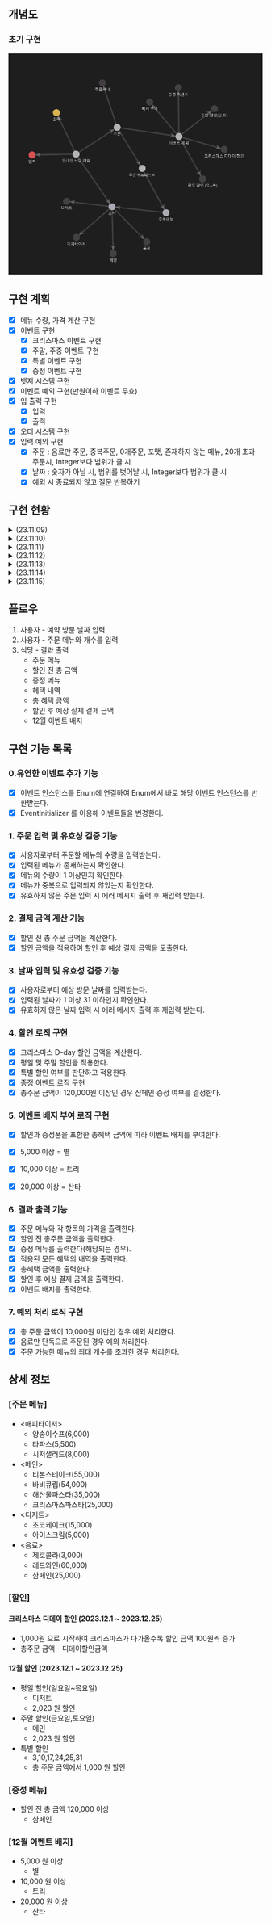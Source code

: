 ## 개념도

### 초기 구현
![img.png](img.png)


## 구현 계획

- [x] 메뉴 수량, 가격 계산 구현
- [x] 이벤트 구현
  - [x] 크리스마스 이벤트 구현
  - [x] 주말, 주중 이벤트 구현
  - [x] 특별 이벤트 구현
  - [x] 증정 이벤트 구현
- [x] 뱃지 시스템 구현
- [x] 이벤트 예외 구현(만원이하 이벤트 무효)
- [x] 입 출력 구현 
  - [x] 입력
  - [x] 출력
- [x] 오더 시스템 구현
- [x] 입력 예외 구현
  - [x] 주문 : 음료만 주문, 중복주문, 0개주문, 포맷, 존재하지 않는 메뉴, 20개 초과 주문시, Integer보다 범위가 클 시
  - [x] 날짜 : 숫자가 아닐 시, 범위를 벗어날 시, Integer보다 범위가 클 시
  - [x] 예외 시 종료되지 않고 질문 반복하기
## 구현 현황

<details>
<summary>(23.11.09)</summary> 

- [x] 개념도 설계 및 구현계획 작성 
- [x] 음식,주문, 주문목록, 주문메뉴 구현
- [x] 테스트 코드 구현
  - 음식 : 문자열로 Enum 반환 검증
  - 주문메뉴 : 메뉴가격, 문자열로 주문메뉴 반환 검증
  - 주문목록 : 총 가격 반환 검증 
- [x] 문자열로 Enum 반환 방식 변경
  - interface 내부에 hashMap 인스턴스로 구현
    - 문제점
      - 초기화 되지 않으면 값을 찾을수 없는 문제가 존재
      - 또한 MenuItem 에서 바로 hashMap 접근 가능한 문제가 존재
    - 해결
      - hashMap 을 가지는 유틸리티 클레스인 MenuList 추가
        - 정적 초기화를 사용하여 MenuList가 실행 될 때 음식메뉴들을 전부 저장하도록 구현
        - 정적 초기화를 사용하면 해당 객체를 최초 호출하여 JVM 에 로드될 때 메뉴 리스트를 초기화 함.
- 배운점
  - 정적 초기화 : static {} 
    - 해당 클래스가 처음으로 JVM에 로드 될 때 실행된다.
    - 애플리케이션이 구동되는 과정 중에 특정 클래스가 처음 사용되면, JVM은 그 클래스를 메모리에 로드하고 정적 초기화 블록을 실행한다.
    - 이후에는 추가적인 정적 초기화가 발생하지 않는다.
    - 클래스의 코드가 실행 될 때 로드되므로, 정적 초기화 블록도 그 시점에 실행된다. 
    - 이러한 메커니즘을 Lazy Loading(지연로딩), 또는 Class Loading on Demand 라고 한다.
    
  - lazy loading(지연로딩)
    - JPA 에서만 사용하는 용어인줄 알았으나, 프로그래밍 전반에 걸쳐 사용되는 용어라는것을 배움
    - 필요할 때까지 데이터나 객체의 로드를 연기하는 기법
    - JVM의 기본 동작. 기본값
    - 메모리 사용을 최적화하고, 애플리케이션의 시작 시간을 단축하며, 불필요한 계산을 방지한다.
    - Java의 경우에도, 클래스가 사용되기 전까지는 로딩을 연기한다.
    - 지연 초기화라는 비슷한 용어가 존재하나 다른 개념이다.
    
  - lazy initialization(지연 초기화)
    - 객체가 실제로 사용될 때까지 연기하는 디자인 패턴
    - 개발자가 명시적으로 구현해야 함
    - 리소스가 많이 소모되는 객체 생성을 최적화 하는데 사용
    - 객체가 필요할 때까지 인스턴스화를 연기하여 불필요한 메모리 사용을 줄이고, 초기화에 소요되는 비용을 절약
    
  - 유틸 클레스의 초기화 시점
    - 이전에는 단순히 애플리케이션이 실행 될 때 static 필드에 존재하는 클래스는 전부 초기화가 진행되는줄 알았으나, 지연로딩으로 인하여 해당 클래스에 접근하는 시점에 초기화 된다는것을 학습 
    
  - ConcurrentHashMap 의 필요 시점
    - 애플리케이션 런타임 중에 데이터가 추가되거나 삭제되는 중 동적이 변경이 발생할 때 사용한다.
    - MenuList가 현재는 변경 없이 읽기만 지원하므로 HashMap 만으로도 충분하다.
    
  - JVM의 로드과정 : 모든 클래스 로더는 클래스 로딩 및 초기화 과정을 거친다.
    - 1. 클래스 로더(Class Loaders) : 애플리케이션 실행 시 필요한 클래스를 로드하는 역할을 한다. 모든 클래스들이 필수적으로 로드되는것이 아니며, 모든것들은 필요할 때 로드된다.
      - 부트 스트랩 클래스 로더 : 자바 핵심 API들을 로드 ex) java.lang.Object
      - 확장 클래스 로더 : 표준 자바 API 확장 클래스들을 로드 ex) Java Cryptography Extension(JCE)
      - 시스템 클래스 로더 : 개발자가 작성한 클래스 및 사용자 지정경로에 있는 클래스 로드 ex)Spring Framework, JPA 등
    - 2. 클래스 로딩 및 초기화 : 클래스가 실제로 사용될 때까지 로딩 및 초기화가 연기된다.
      - 로딩 : 클래스 로더가 클래스를 메모리에 로드한다.
      - 링킹 : 로드된 클래스가 검증되고, 클래스 변수(static variables)에 메모리가 할당되며, 참조가 해석된다.
      - 초기화 : 클래스가 실제로 사용될 때 클래스 변수가 최종 값을 할당받고, 초기화 블록이 실행된다. 초기화 순서는 정적 필드와 블록이 먼저, 그 다음에 인스턴스 필드와 생성자가 실행된다.
    
</details>



<details>
<summary>(23.11.10)</summary>

- [x] 크리스마스 디데이 이벤트 구현
  - 이벤트 기간을 생성자 파라미터로 설정해 확장성 있게 설계하려 시도
  - ChronoUnit 사용하여 로직구현
- [x] 평일 할인 이벤트 구현
  - ```LocalDate.getDayOfWeek``` 를 사용하여 평일을 구하는 로직 구현
- [x] 주말 할인 이벤트 구현
- [x] 샴페인 증정 이벤트 구현
- [x] 인터페이스 메서드가 증가함에 따라 오버로딩이 아닌 각자의 메서드명을 설정
- [x] 특별 할인 이벤트 구현
- [x] 최상위 WooWaEvent 인터페이스를 상속하는 종목별 이벤트 인터페이스 구현
- [x] 각각의 구현 이벤트 클래스 파라미터로 기간,상품,할인율 등 스스로 결정할수있게 구현
- [x] 한달, 특정일, 특정주, 만큼의 기한을 생성할수있는 EventPeriod 구현
- [x] WeekDiscountEvent 주말(토,일) -> 주말(금,토)로 변경
- [x] 이벤트핸들러 구현

- [x] WooWaEvent 내부 메서드에 대한 고민
  - 이벤트 로직을 실행하는 ```execute()```
  - 이벤트 기간인지 확인하는 ```isEventActivate()```
  - 크리스마스 이벤트를 보면 어차피 ```isEventActivate()```는 ```execute()``` 시 포함되는데 public으로 둘 필요가 있을까?
    - ```isEventActivate()```를 private로 변경했을 때 예상
      - 캡슐화 원칙을 유지하여 객체 내 데이터를 외부에 노출하지 아니한다.
    - ```isEventActivate()```를 private로 변경했을 때 고민
      - 추후 어떤 로직(ex: 이벤트의 활성/비활성 상태를 확인하고 실행하는 로직)이 구현될지 몰라 섣불리 변경하기가 고민된다.
      - private로 구현해야한다면 다른 이벤트 클래스에 일일이 코드를 적어야한다
    - ```isEventActivate()```를 유틸클래스로 따로 추출했을 때 고민
      - 그렇다면 결국 interface에서 시작날짜와 종료날짜를 가져와야하므로, 코드는 복잡해지고, 이전보다 데이터도 외부에 더 자세히 노출된다.
    - 결론
      - 인터페이스에 ```isEventActivate()```를 사용하는것이 설계를 더 단순화하고, 내부정보를 덜 노출하며, 추후 확장성도 있다고 생각한다.
- [x] 크리스마스디데이할인 이벤트와 다른 이벤트들을 인터페이스로 묶는것에 대한 고민
  - 현재 인터페이스에서 ```execute()```가 받는 파라미터는 LocalDate 하나 뿐인데, 다른 로직들은 orderMenu를 추가적으로 받아야 한다.
    - 그냥 오버로딩해서 받아버리면 쉬울 일이지만, 의미없는 메서드가 생성되어버린다.
  - 해결방안
    1. LocalDate, OrderMenu를 새로운 클래스로 감싸 파라미터로 받는 방법.
       - 장점 : 미래에 파라미터에 추가 정보가 필요한 경우, 쉽게 확장이 가능하다.
       - 단점 : 매개변수를 전달하기 전에, 객체를 생성하여 전달하여야 한다. 코드가 약간 복잡해진다. 또한 크리스마스 할인의 경우 필요없는 OrderMenu 데이터까지 전송된다.
    2. default 메서드를 사용하여 ```isEventActivate()```를 오버로딩하고 둘다 default 메서드로 만드는 방법.
       - 장점 : 기존의 크리스마스 이벤트 클래스에 영향을 미치지 않으면서 새로운 메서드를 추가할 수 있다.
       - 단점 : default 메서드가 많아질수록 인터페이스가 더 복잡해진다.
  - 결론
    - 1번의 경우, 확장성이 좋다는 장점이 있으나, 이를 래핑할 경우 어떤 직관적으로 코드의 역할을 인지할수 없어 보인다.
    - 2번의 경우, 추가적인 메서드가 생길수록 인터페이스가 더 복잡해진다는 단점이 있으나, 현재까지의 이벤트와, 앞으로 이벤트를 생각하더라도, 파라미터가 크게 추가되지는 않아보인다. 또한 기존 코드에 영향이 없다는것이 큰 메리트다.
    - default 메서드를 사용하기로 결정
- [x] 이벤트들의 확장성에 대한 고민
  - 크리스마스 이벤트를 제외한 모든 이벤트들은 재사용 가능성이 높고 언제든 항목들이 바뀔 수 있다고 예상된다. (다음엔 주말에 음료를 할인한다던지)
    - 1월에 또 이벤트를 한다면, 기존의 이벤트들을 재사용 해야할 가능성도 존재하므로 결국 유지보수가 용이한 구조여야 한다. 
    - 그렇다면 확장성을 위해 이벤트들의 구조를 변경해야한다.
  - 구현방안
    - 주말, 주중 할인 이벤트의 경우
      - 할인 음식을 쉽게 지정할 수 있도록 변경
      - 할인 가격을 쉽게 지정할 수 있도록 변경
    - 상품 증정 이벤트의 경우
      - 최소 금액을 쉽게 지정할 수 있도록 변경
      - 증정 음식을 쉽게 지정할 수 있도록 변경
    - 특정 날짜 이벤트의 경우
      - 할인 금액을 쉽게 지정할 수 있도록 변경
      - 날짜를 쉽게 지정할 수 있도록 변경
  - 결론
    - 파라미터를 추가한다. ex) 예약일, 오더메뉴, 할인음식, 할인가격
    - 래핑 클레스를 만든다.
      - 크리스마스 이벤트 이후 새해 이벤트를 한다고 하였으니 EventPeriod를 기념일마다 정적팩터리 메서드로 생성할수있도록  구현
    - 최상위 이벤트 인터페이스를 확장한 증정, 주말/주중, 특별 이벤트 인터페이스를 구현하여 각자 구현한다. 
      - default 메서드도 제거되어 필요없는 메서드를 숨길 수 있다.
  - [x] 이벤트 핸들러 구현 문제
    - 현재 문제점
      - 모든 이벤트들을 관리하는 WooWaEventHandler를 구현하였으나, 음식종류 당 할인과, 전체 할인이 섞여있는 문제
    - 시도
      - 개별 계산 로직(주중,주말 음식들을 메인인지, 음료인지 확인)들을 orderMenu, Orders 에서 계산하여 수량을 반환
      - 반환한 해당 수량들을 주중, 주말 이벤트에서 받아 할인가 계산
      - 추가 문제 발생
        - 주중,주말 이벤트를 리펙토링하면서 생성자 파라미터로 원하는 할인 대상으로 지정하려 했으나, MainMenu.values() 만가능한 문제
      - 결론
        - MainMenu[], DessertMenu[] 를 파라미터로 받아 구현.

- 배운점
  - ChronoUnit
    - 날짜 및 시간을 측정하는 단위를 나타내는 열거형
    - ```ChrononUtit.DAYS.between(localDate1, localDate2)``` 를 이용하면 경과일수를 구할 수 있다. 
  - ```LocalDate.getDayOfWeek```
    - 원하는 날짜의 요일을 추출할 수 있다.
  
  - Stream.Builder<T>();
    - Stream<T> 인스턴스를 생성하는 데 사용된다.
</details>

<details>
<summary>(23.11.11)</summary>

- [x] 12월 이벤트 관련 enum 구현
- [x] 혜텍 관련 enum 구현
- [x] 뱃지 매니저 구현
- [x] 오더 시스템 구현
- [x] 만원 이하 결제 시 혜택 x 구현
- [x] 문자열을 추출하여 주문으로 만들기 구현

- 배운점
  - ```hashSet```의 비교 로직을 변경하기 위해서는 ```equals()``` 뿐만 아니라 ```hashCode()```도 로직을 수정해야 한다.
  - 결국 ```hashSet```은 ```hashCode()```를 기반으로 저장하기 때문에 ,동일한 ```hashCode()``` 일 때에, 같은 버킷 내에 ```equals()``` 동등성을 비교하기 때문이다.
</details>

<details>
<summary>(23.11.12)</summary>

- [x] 동일메뉴, 음료만주문, 0개주문, 수량에 문자열, 존재하지 않는 메뉴, 20개 초과 주문시 예외 검증
- [x] 날짜 관련 예외 검증
- [x] 오더 오더 시스템 구현
- [x] 유저인터페이스 임시 구현
- [x] 출력 시 할인이 포함되지 않으면 표시하지 않게 구현

- [x] hashMap에서 없는 단어를 입력해도 나오는 예외가 없는 문제
  - 왜 hashMap에서 없는 키값을 입력해도 반환값이 나올까?
    - hashMap은 기본적으로 null을 반환한다. 이를 제어하려면 추가적인 작업이 필요하다. 또한, null이 아닌 다른 처리를 위한 메서드도 존재한다.
    - ```map.containsKey("key")``` : 키값이 존재할 때와 그렇지 않을 때를 설정한다.
    - ```map.getOrDefault("key",return)``` : 특정 키를 입력했을 때 원하는 반환을 설정한다. 하지만 반환에 예외를 던질 수 없다.
    - hashMap 반환이 null인 경우를 예외로 잡아 처리한다.
  - 해결방안
    - ```map.containsKey("key")``` 를 사용하여 예외를 추가한다. 
      - null을 반환하는 경우에 대한 예외처리도 가능하나, 이런 예외는 특정값에 대한 예외지만, containsKey는 map에 키가 존재하지 않는지에 확인하는것에 대한 의도가 분명하므로 ```map.containsKey("key")```를 사용했다.

- [x] 특정 종류의 음식을 주문하면 예외를 발생시켜야하는 문제 
  - 그렇다면 특정 종류만 주문할 때 예외를 발생시키고자 한다면 어떤 로직을 짜야할까?
    - 반환형의 인스턴스가 내가 특정한 반환형의 인스턴스인지 비교한다.
    - 이는 특정 종류를 주문할때마다 예외를 발생시키면 안되므로, Set<Order> 에서 예외를 처리한다.
  
- [x] 주문 예외처리 이후 이벤트 관리 테스트에서 테스트 실패 발생
  - 문제
    - 상품명을 받아와 Enum으로 반환하는 과정에서 null 이 발생하여 예외가 발생
  - 해결방안
    - 없음을 의미하는 NONE Enum을 구현하여 반환하게끔 설정
      - 단지 없음을 의미하는 Enum이 MenuItem이라는 인터페이스를 implement 하는것이 옳은가?
    - 로직 자체를 Enum이 아닌 상품명만 반환하도록 설정
      - 이렇게 되면 증정품에 대한 가격을 할인하는 내역에 대한 코드의 수정이 필요하게 된다.
  - 해결
    - 증정 여부를 문자열대신 Enum으로 반환하게 설정
    - Menuitem을 상속받은 None 추가

- 배운점 
  - HashMap
    -존재하지 않는 키를 이용하여 값을 요청하면 null을 반환한다.
    - 존재하지 않을 때의 예외를 추가적으로 설정해야한다.
      - ```map.containsKey("key")``` : 키의 존재여부를 확인한다.
      - ```map.getOrDefault("key",return)``` : 키가 존재하지 않을 시, 원하는 값을 리턴한다.
</details>

<details>
<summary>(23.11.13)</summary>

- [x] 할인 혜택에 증정품이 존재하면 내역 추가 
- [x] 뱃지 매니저 제거, BenfitBadge enum에 로직 이동
- [x] 증정 이벤트에서 수량을 지정할 수 있도록 수정
- [x] EventSystem, EventInitializer -> 초기화, 실행 책임 분리
- [x] EventSystem 내부의 EventBenefit 설정여부 로직 분리

- [x] 할인 혜택에 증정품 추가 시 문제
  - 문제점
    - Events 라는 인터페이스로 묶은 이벤트명을 묶어놓은 Enum들만 현재 들어가게 되어있다.
    - 허나 상품은 Events 하위가 아니라 MenuItem 하위이다.
    - 상품과 이벤트는 구분이 명확하기에 하나의 인터페이스로 몰아서 합치기가 애매하다.
  - 해결 방안
    1. MenuItem과, Events가 상속할수 있는 상위 인터페이스를 만들고, OneEventResult의 파라미터로 한다.
    2. List<OneEventResult> 에 넣으려 하지 말고, 이들 출력 이후에 수동으로 증정품을 출력한다.
    3. 래퍼 클래스를 생성하여 이벤트와 증정품을 감싼다. - 하지만 이미 많은 래퍼 클래스가 존재하므로 복잡성이 더욱 증가하게된다.
    4. OneEventResult 인스턴스 변수를 파라미터에서 그대로 받는것이 아니라 가공해서 래퍼 클래스를 만들고, 그것을 변수로 받는다. 
  - 결정 
    - OneEventResult를 구성하는것은, 이벤트 enum과, 할인혜택인데, 이 enum은 사실 이름으로써의 역할 외에는 없다.
    - 변수타입을 Events 에서 String 으로 변환하여 이름과 할인가만 받도록 로직을 변경한다.
- [x] 뱃지 매니저 제거 및 로직 순서에 따른 값 변경 문제
  - 문제점
    - 뱃지 매니저의 역할은 주어진 혜택값에 따라 뱃지를 반환하는것이고, 이는 BenefitBadge 내에서도 구현 가능한 문제이다.
    - 뱃지 증정 여부를 반환하는 로직은 상위에 Santa를 두느냐, 혹은 다른 것들을 두느냐에 따라서 값이 달라졌다.
  - 해결 방안
    - 뱃지 매니저 제거, BenefitBadgeManager 내부에 로직 이동
    - 뱃지 enum 필드에 상/하한선 금액을 지정하도록 설정
    - 상/하한선 조건에 따라 뱃지 지정
- [x] EventSystem 의 책임 문제
  - 문제점
    - activateEvent 메서드에 이벤트 실행과, 이벤트 혜택의 상태를 결정하는 책임이 존재
  - 해결 방안
    - EventBenefit(이벤트 혜택) 상태 결정 로직을 EventBenefit 내부로 이주
      - EventBenefit의 파라미터에 주문 혹은 총주문금액을 추가하더라도 자신의 상태를 결정하는 로직 이외에는 사용처가 없다.
      - 문제는 EventBenefit의 조건이 Orders의 조건에 따라서 변하기 때문
      - Orders의 조건에 따라 EventBenefit의 상태를 변경하는것이 아니라, 스스로 변경하게 해야함
      - 스스로 변경하려면, 현재 파라미터를 받는 조건으로 참/거짓 유무를 판단할수있어야 한다.
    - EventBenefit 상태 결정 로직 제거, Receipt 객체에서 상태결정 로직 설정
      - Receipt 객체는 총주문금액을 파라미터로 가지며, 12월 이벤트의 최종 정보들을 포함한다
      - Receipt 내부의 총주문금액을 비교하여 참/거짓을 반환하는 메서드 구현
  - 결과
    - EventSystem에서 EventBenefit 상태설정 책임 제거 
    - Receipt 자체에서 총주문금액을 비교하여 참/거짓을 반환 
- 배운점
  - 사이드 이펙트
    - 증정 이벤트에서 증정 상품과 증정 상품의 개수를 지정하도록 변경하고자 했다.
    - 허나 그렇게 변경하려니 단순히 값만 이벤트에서 받는것 뿐만 아니라, 상품과 수량을 반환해야 하므로 상품을 위한 래퍼 클래스, 할인가를 계산하는 로직이 변경되어야 했다.
    - 다음 프로젝트를 시행할 때에는 각각의 값들의 변동 가능성을 염두하고 상세하게 계획을 수립한 후 구현해나가야 겠다.
</details>

<details>
<summary>(23.11.14)</summary>

- [x] 원하는 이벤트만 시행할수 있게끔 구현
- [x] RestaurantSystem - >RestaurantSystem, RestaurantProcessor 로 분리
- [x] 이벤트 인스턴스 Enum화
- [x] EventSystem 테스트 코드 구현
- [x] RestaurantSystem 테스트 코드 구현


- [x] 재사용성에 대한 고민
  - 크리스마스 이벤트 뿐만 아니라, 내가 원할 때의 이벤트를 내가 설정하는 프로그램을 만들고 싶다.
  - 이벤트의 기간, 혜택 등을 개발자가 쉽게 설정 할수 있어야 한다.
  - 해결방안
    - 이벤트 생성 로직을 가장 바깥으로 꺼낸다.
    - 이벤트들을 내가 원하는 대로 생성한 후 프로그램.run을 실행하면 실행하도록 구현한다.
    - 추가문제
      - 이벤트의 날짜, 금액 등을 변경가능하게 구현했으나, 이벤트 수를 줄이거나 늘릴수는 없다.
      - 해결방안
        - EventInitializer에서 필드값을 List<하위이벤트인터페이스>로 받는다.
        - EventSystem에서 각 인터페이스별 OneEventResult 를 받아 리스트에 저장한다.
  - 결과
    - RestaurantReservation 에서 초기화 시 EventInitializer, EventFactory 로 이벤트를 추가하여 시행
- [x] 필요성이 사라진 EventFactory의 제거여부
  - 이벤트 인스턴스를 Enum에 연결하면서 EventFactory의 필요성이 사라졌다.
  - 명확성을 위해서는 삭제하는게 맞지만, 추후에 Enum에 인스턴스 연결을 제거해야 할 수도 있다면, 제거하지 않는것도 좋을것같다.
  - 결론
    - 현재 불필요한 코드이므로 제거한다.
</details>

<details>
<summary>(23.11.15)</summary>

- [x] RestaurantProcessor 테스트 코드 구현
- [x] RestaurantReservation 테스트코드 구현
</details>

## 플로우
1. 사용자 - 예약 방문 날짜 입력
2. 사용자 - 주문 메뉴와 개수를 입력
3. 식당 - 결과 출력
   - 주문 메뉴 
   - 할인 전 총 금액
   - 증정 메뉴
   - 혜택 내역
   - 총 혜택 금액
   - 할인 후 예상 실제 결제 금액 
   - 12월 이벤트 배지

## 구현 기능 목록

### 0.유연한 이벤트 추가 기능

- [x] 이벤트 인스턴스를 Enum에 연결하여 Enum에서 바로 해당 이벤트 인스턴스를 반환받는다.
- [x] EventInitializer 를 이용해 이벤트들을 변경한다.

### 1. 주문 입력 및 유효성 검증 기능

- [x] 사용자로부터 주문할 메뉴와 수량을 입력받는다.
- [x] 입력된 메뉴가 존재하는지 확인한다.
- [x] 메뉴의 수량이 1 이상인지 확인한다.
- [x] 메뉴가 중복으로 입력되지 않았는지 확인한다.
- [x] 유효하지 않은 주문 입력 시 에러 메시지 출력 후 재입력 받는다.

### 2. 결제 금액 계산 기능

- [x] 할인 전 총 주문 금액을 계산한다.
- [x] 할인 금액을 적용하여 할인 후 예상 결제 금액을 도출한다.

### 3. 날짜 입력 및 유효성 검증 기능

- [x] 사용자로부터 예상 방문 날짜를 입력받는다.
- [x] 입력된 날짜가 1 이상 31 이하인지 확인한다.
- [x] 유효하지 않은 날짜 입력 시 에러 메시지 출력 후 재입력 받는다.

### 4. 할인 로직 구현

- [x] 크리스마스 D-day 할인 금액을 계산한다.
- [x] 평일 및 주말 할인을 적용한다.
- [x] 특별 할인 여부를 판단하고 적용한다.
- [x] 증정 이벤트 로직 구현
- [x] 총주문 금액이 120,000원 이상인 경우 샴페인 증정 여부를 결정한다.

### 5. 이벤트 배지 부여 로직 구현

- [x] 할인과 증정품을 포함한 총혜택 금액에 따라 이벤트 배지를 부여한다.
- [x] 5,000 이상 = 별
- [x] 10,000 이상 = 트리
- [x] 20,000 이상 = 산타


### 6. 결과 출력 기능

- [x] 주문 메뉴와 각 항목의 가격을 출력한다.
- [x] 할인 전 총주문 금액을 출력한다.
- [x] 증정 메뉴를 출력한다(해당되는 경우).
- [x] 적용된 모든 혜택의 내역을 출력한다.
- [x] 총혜택 금액을 출력한다.
- [x] 할인 후 예상 결제 금액을 출력한다.
- [x] 이벤트 배지를 출력한다.

### 7. 예외 처리 로직 구현

- [x] 총 주문 금액이 10,000원 미만인 경우 예외 처리한다.
- [x] 음료만 단독으로 주문된 경우 예외 처리한다.
- [x] 주문 가능한 메뉴의 최대 개수를 초과한 경우 처리한다.

## 상세 정보
### [주문 메뉴]
- <애피타이저>
  - 양송이수프(6,000)
  - 타파스(5,500)
  - 시저샐러드(8,000)
- <메인>
  - 티본스테이크(55,000)
  - 바비큐립(54,000)
  - 해산물파스타(35,000)
  - 크리스마스파스타(25,000)
- <디저트>
  - 초코케이크(15,000)
  - 아이스크림(5,000)
- <음료>
  - 제로콜라(3,000)
  - 레드와인(60,000)
  - 샴페인(25,000)

### [할인]
#### 크리스마스 디데이 할인 (2023.12.1 ~ 2023.12.25)
- 1,000원 으로 시작하여 크리스마스가 다가올수록 할인 금액 100원씩 증가
- 총주문 금액 - 디데이할인금액

#### 12월 할인 (2023.12.1 ~ 2023.12.25)
- 평일 할인(일요일~목요일)
  - 디저트
  - 2,023 원 할인
- 주말 할인(금요일,토요일)
  - 메인
  - 2,023 원 할인
- 특별 할인
  - 3,10,17,24,25,31 
  - 총 주문 금액에서 1,000 원 할인


### [증정 메뉴]
- 할인 전 총 금액 120,000 이상
  - 샴페인

### [12월 이벤트 배지]
- 5,000 원 이상
  - 별
- 10,000 원 이상
  - 트리
- 20,000 원 이상
  - 산타

